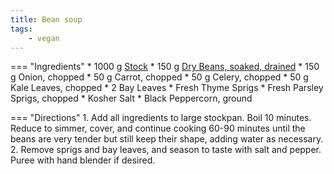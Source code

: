 ```yaml
---
title: Bean soup
tags:
    - vegan
---
```

=== "Ingredients"
    * 1000 g [Stock](../stocks/vegetable-stock.md)
    * 150 g [Dry Beans, soaked, drained](../../legumes/beans/index.md)
    * 150 g Onion, chopped
    * 50 g Carrot, chopped
    * 50 g Celery, chopped
    * 50 g Kale Leaves, chopped
    * 2 Bay Leaves
    * Fresh Thyme Sprigs
    * Fresh Parsley Sprigs, chopped
    * Kosher Salt
    * Black Peppercorn, ground

=== "Directions"
    1. Add all ingredients to large stockpan. Boil 10 minutes. Reduce to simmer, cover, and continue cooking 60-90 minutes until the beans are very tender but still keep their shape, adding water as necessary.
    2. Remove sprigs and bay leaves, and season to taste with salt and pepper. Puree with hand blender if desired.

[^1]: {{ cite.bittman_how_to_cook_everything }} 136.
